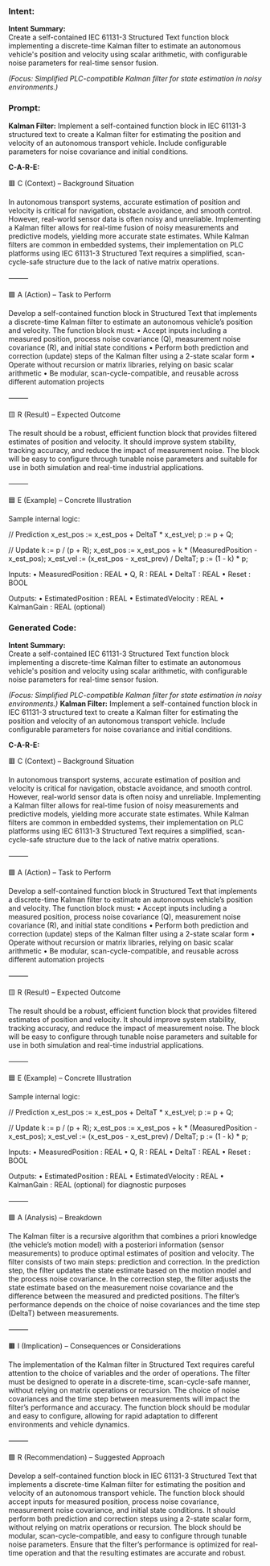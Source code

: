 ### Intent:
**Intent Summary:**  
Create a self-contained IEC 61131-3 Structured Text function block implementing a discrete-time Kalman filter to estimate an autonomous vehicle's position and velocity using scalar arithmetic, with configurable noise parameters for real-time sensor fusion.  

*(Focus: Simplified PLC-compatible Kalman filter for state estimation in noisy environments.)*

### Prompt:
**Kalman Filter:**
Implement a self-contained function block in IEC 61131-3 structured text to create a Kalman filter for estimating the position and velocity of an autonomous transport vehicle. Include configurable parameters for noise covariance and initial conditions.

**C-A-R-E:**

🟥 C (Context) – Background Situation

In autonomous transport systems, accurate estimation of position and velocity is critical for navigation, obstacle avoidance, and smooth control. However, real-world sensor data is often noisy and unreliable. Implementing a Kalman filter allows for real-time fusion of noisy measurements and predictive models, yielding more accurate state estimates. While Kalman filters are common in embedded systems, their implementation on PLC platforms using IEC 61131-3 Structured Text requires a simplified, scan-cycle-safe structure due to the lack of native matrix operations.

⸻

🟩 A (Action) – Task to Perform

Develop a self-contained function block in Structured Text that implements a discrete-time Kalman filter to estimate an autonomous vehicle’s position and velocity. The function block must:
	•	Accept inputs including a measured position, process noise covariance (Q), measurement noise covariance (R), and initial state conditions
	•	Perform both prediction and correction (update) steps of the Kalman filter using a 2-state scalar form
	•	Operate without recursion or matrix libraries, relying on basic scalar arithmetic
	•	Be modular, scan-cycle-compatible, and reusable across different automation projects

⸻

🟨 R (Result) – Expected Outcome

The result should be a robust, efficient function block that provides filtered estimates of position and velocity. It should improve system stability, tracking accuracy, and reduce the impact of measurement noise. The block will be easy to configure through tunable noise parameters and suitable for use in both simulation and real-time industrial applications.

⸻

🟦 E (Example) – Concrete Illustration

Sample internal logic:

// Prediction
x_est_pos := x_est_pos + DeltaT * x_est_vel;
p := p + Q;

// Update
k := p / (p + R);
x_est_pos := x_est_pos + k * (MeasuredPosition - x_est_pos);
x_est_vel := (x_est_pos - x_est_prev) / DeltaT;
p := (1 - k) * p;

Inputs:
	•	MeasuredPosition : REAL
	•	Q, R : REAL
	•	DeltaT : REAL
	•	Reset : BOOL

Outputs:
	•	EstimatedPosition : REAL
	•	EstimatedVelocity : REAL
	•	KalmanGain : REAL (optional)

### Generated Code:
**Intent Summary:**  
Create a self-contained IEC 61131-3 Structured Text function block implementing a discrete-time Kalman filter to estimate an autonomous vehicle's position and velocity using scalar arithmetic, with configurable noise parameters for real-time sensor fusion.  

*(Focus: Simplified PLC-compatible Kalman filter for state estimation in noisy environments.)*
**Kalman Filter:**
Implement a self-contained function block in IEC 61131-3 structured text to create a Kalman filter for estimating the position and velocity of an autonomous transport vehicle. Include configurable parameters for noise covariance and initial conditions.

**C-A-R-E:**

🟥 C (Context) – Background Situation

In autonomous transport systems, accurate estimation of position and velocity is critical for navigation, obstacle avoidance, and smooth control. However, real-world sensor data is often noisy and unreliable. Implementing a Kalman filter allows for real-time fusion of noisy measurements and predictive models, yielding more accurate state estimates. While Kalman filters are common in embedded systems, their implementation on PLC platforms using IEC 61131-3 Structured Text requires a simplified, scan-cycle-safe structure due to the lack of native matrix operations.

⸻

🟩 A (Action) – Task to Perform

Develop a self-contained function block in Structured Text that implements a discrete-time Kalman filter to estimate an autonomous vehicle’s position and velocity. The function block must:
	•	Accept inputs including a measured position, process noise covariance (Q), measurement noise covariance (R), and initial state conditions
	•	Perform both prediction and correction (update) steps of the Kalman filter using a 2-state scalar form
	•	Operate without recursion or matrix libraries, relying on basic scalar arithmetic
	•	Be modular, scan-cycle-compatible, and reusable across different automation projects

⸻

🟨 R (Result) – Expected Outcome

The result should be a robust, efficient function block that provides filtered estimates of position and velocity. It should improve system stability, tracking accuracy, and reduce the impact of measurement noise. The block will be easy to configure through tunable noise parameters and suitable for use in both simulation and real-time industrial applications.

⸻

🟦 E (Example) – Concrete Illustration

Sample internal logic:

// Prediction
x_est_pos := x_est_pos + DeltaT * x_est_vel;
p := p + Q;

// Update
k := p / (p + R);
x_est_pos := x_est_pos + k * (MeasuredPosition - x_est_pos);
x_est_vel := (x_est_pos - x_est_prev) / DeltaT;
p := (1 - k) * p;

Inputs:
	•	MeasuredPosition : REAL
	•	Q, R : REAL
	•	DeltaT : REAL
	•	Reset : BOOL

Outputs:
	•	EstimatedPosition : REAL
	•	EstimatedVelocity : REAL
	•	KalmanGain : REAL (optional) for diagnostic purposes

⸻

🟪 A (Analysis) – Breakdown

The Kalman filter is a recursive algorithm that combines a priori knowledge (the vehicle’s motion model) with a posteriori information (sensor measurements) to produce optimal estimates of position and velocity. The filter consists of two main steps: prediction and correction. In the prediction step, the filter updates the state estimate based on the motion model and the process noise covariance. In the correction step, the filter adjusts the state estimate based on the measurement noise covariance and the difference between the measured and predicted positions. The filter’s performance depends on the choice of noise covariances and the time step (DeltaT) between measurements.

⸻

🟫 I (Implication) – Consequences or Considerations

The implementation of the Kalman filter in Structured Text requires careful attention to the choice of variables and the order of operations. The filter must be designed to operate in a discrete-time, scan-cycle-safe manner, without relying on matrix operations or recursion. The choice of noise covariances and the time step between measurements will impact the filter’s performance and accuracy. The function block should be modular and easy to configure, allowing for rapid adaptation to different environments and vehicle dynamics.

⸻

🟩 R (Recommendation) – Suggested Approach

Develop a self-contained function block in IEC 61131-3 Structured Text that implements a discrete-time Kalman filter for estimating the position and velocity of an autonomous transport vehicle. The function block should accept inputs for measured position, process noise covariance, measurement noise covariance, and initial state conditions. It should perform both prediction and correction steps using a 2-state scalar form, without relying on matrix operations or recursion. The block should be modular, scan-cycle-compatible, and easy to configure through tunable noise parameters. Ensure that the filter’s performance is optimized for real-time operation and that the resulting estimates are accurate and robust.
